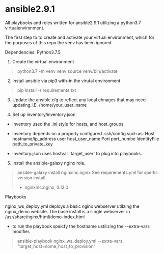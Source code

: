 # ansible2.9.1

All playbooks and roles written for ansible2.9.1 utilizing a python3.7 virtualenvironment.

The first step to to create and activate your virtual environment, which for the purposes of this repo the venv has been ignored.


Dependencies:
Python3.7.5

1. Create the virtual environment
> python3.7 -m venv venv
> source venv/bin/activate

2. Install ansible via pip3 with-in the virutal environment
> pip install -r requirements.txt

3. Update the ansible.cfg to reflect any local chnages that may need updating.I.E. /home/your_user_name

4. Set up inventory/inventory.json.  
  * inventory used the .ini style for hosts, and host_groups
  * inventory depends on a properly configured .ssh/config such as:
      Host hostname/ip_address
      user host_user_name
      Port port_numbe
      IdentityFile path_to_private_key
      
  * inventory.json uses hostvar 'target_user' to plug into playbooks.

5. Install the ansible-galaxy nginx role.
> ansible-galaxy install nginxinc.nginx
See requirements.yml for speific version install.  
> - nginxinc.nginx, 0.12.0

Playbooks

nginx_ws_deploy.yml deploys a basic nginx webserver utilzing the nginx_demo website.  The base install is a single webserver in /usr/share/nginx/html/demo-index.html

   * to run the playbook speicfy the hostname ustilizing the --extra-vars modifier.
   > ansible-playbook nginx_ws_deploy.yml --extra-vars "target_host=some_host_to_provision"

